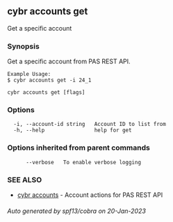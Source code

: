 ## cybr accounts get

Get a specific account

### Synopsis

Get a specific account from PAS REST API.
	
	Example Usage:
	$ cybr accounts get -i 24_1

```
cybr accounts get [flags]
```

### Options

```
  -i, --account-id string   Account ID to list from
  -h, --help                help for get
```

### Options inherited from parent commands

```
      --verbose   To enable verbose logging
```

### SEE ALSO

* [cybr accounts](cybr_accounts.md)	 - Account actions for PAS REST API

###### Auto generated by spf13/cobra on 20-Jan-2023
